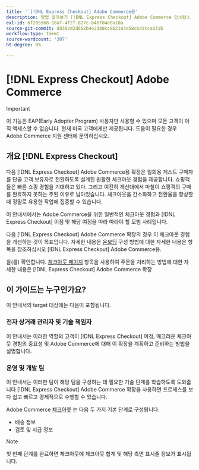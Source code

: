 ```yaml
---
title: '`[!DNL Express Checkout] Adobe Commerce용'
description: 방법 알아보기 [!DNL Express Checkout] Adobe Commerce 인스턴스 및 확장을 성공적으로 온보드 및 설정하는 방법을 활용할 수 있습니다.
exl-id: 6f205568-18af-4f2f-827c-b46f04e0a10a
source-git-commit: d8302d2d652b4e2380cc862183e58cbd2cca831b
workflow-type: tm+mt
source-wordcount: '307'
ht-degree: 0%

---
```


# [!DNL Express Checkout] Adobe Commerce

>[!IMPORTANT]
>
> 이 기능은 EAP(Early Adopter Program) 사용자만 사용할 수 있으며 모든 고객이 아직 액세스할 수 없습니다. 현재 미국 고객에게만 제공됩니다. 도움이 필요한 경우 Adobe Commerce 지원 센터에 문의하십시오.

## 개요 [!DNL Express Checkout]

다음 [!DNL Express Checkout] Adobe Commerce용 확장은 일회용 게스트 구매자를 단골 고객 보유자로 전환하도록 설계된 원활한 체크아웃 경험을 제공합니다. 쇼핑객들은 빠른 쇼핑 경험을 기대하고 있다. 그리고 여전히 계산대에서 마찰이 쇼핑객의 구매를 완료하지 못하는 주된 이유로 남아있습니다. 체크아웃을 간소화하고 전환율을 향상할 때 정말로 유용한 작업에 집중할 수 있습니다.

이 안내서에서는 Adobe Commerce을 위한 일반적인 체크아웃 경험과 [!DNL Express Checkout] 이점 및 해당 여정을 따라 따라야 할 모범 사례입니다.

다음 [!DNL Express Checkout] Adobe Commerce 확장의 경우 이 체크아웃 경험을 개선하는 것이 목표입니다. 자세한 내용은 [온보딩](../express-checkout/onboarding.md) 구성 방법에 대한 자세한 내용은 항목을 참조하십시오 [!DNL Express Checkout] Adobe Commerce용.

을(를) 확인합니다. [체크아웃 페이지](../express-checkout/checkout-page.md) 항목을 사용하여 주문을 처리하는 방법에 대한 자세한 내용은 [!DNL Express Checkout] Adobe Commerce 확장

## 이 가이드는 누구인가요?

이 안내서의 target 대상에는 다음이 포함됩니다.

### 전자 상거래 관리자 및 기술 책임자

이 안내서는 이러한 역할의 고객이 [!DNL Express Checkout] 여정, 매끄러운 체크아웃 경험의 중요성 및 Adobe Commerce에 대해 이 확장을 계획하고 준비하는 방법을 설명합니다.

### 운영 및 개발 팀

이 안내서는 이러한 팀이 해당 팀을 구성하는 데 필요한 기술 단계를 학습하도록 도와줍니다 [!DNL Express Checkout] Adobe Commerce 확장을 사용하면 프로세스를 보다 쉽고 빠르고 경제적으로 수행할 수 있습니다.

Adobe Commerce [체크아웃](https://glossary.magento.com/checkout) 는 다음 두 가지 기본 단계로 구성됩니다.

- 배송 정보
- 검토 및 지급 정보

>[!NOTE]
>
> 첫 번째 단계를 완료하면 체크아웃에 체크아웃 합계 및 해당 측면 표시줄 정보가 표시됩니다.
